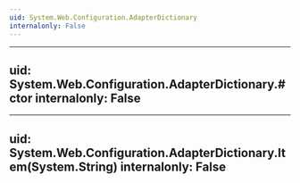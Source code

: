 ```yaml
---
uid: System.Web.Configuration.AdapterDictionary
internalonly: False
---
```


---
uid: System.Web.Configuration.AdapterDictionary.#ctor
internalonly: False
---

---
uid: System.Web.Configuration.AdapterDictionary.Item(System.String)
internalonly: False
---
